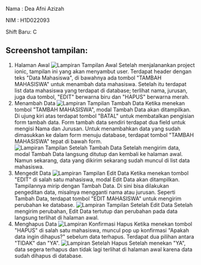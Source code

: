 Nama : Dea Afni Azizah

NIM : H1D022093

Shift Baru: C

## Screenshot tampilan:
1. Halaman Awal
   ![Lampiran Tampilan Awal](home.jpeg)
   Setelah menjalanankan project ionic, tampilan ini yang akan menyambut user. Terdapat header dengan teks "Data Mahasiswa", di bawahnya ada tombol "TAMBAH MAHASISWA" untuk menambah data mahasiswa. Setelah itu terdapat list data mahasiswa yang terdapat di database; terlihat nama, jurusan, juga dua tombol, "EDIT" berwarna biru dan "HAPUS" berwarna merah.
3. Menambah Data
   ![Lampiran Tampilan Tambah Data](tambah.jpeg)
   Ketika menekan tombol "TAMBAH MAHASISWA", modal Tambah Data akan ditampilkan. Di ujung kiri atas terdapat tombol "BATAL" untuk membatalkan pengisian form tambah data. Form tambah data sendiri terdapat dua field untuk mengisi Nama dan Jurusan. Untuk menambahkan data yang sudah dimasukkan ke dalam form menuju database, terdapat tombol "TAMBAH MAHASISWA" tepat di bawah form.
   ![Lampiran Tampilan Setelah Tambah Data](after-tambah.jpeg)
   Setelah mengirim data, modal Tambah Data langsung ditutup dan kembali ke halaman awal. Namun sekarang, data yang dikirim sekarang sudah muncul di list data mahasiswa.
5. Mengedit Data
   ![Lampiran Tampilan Edit Data](edit.jpeg)
   Ketika menekan tombol "EDIT" di salah satu mahasiswa, modal Edit Data akan ditampilkan. Tampilannya mirip dengan Tambah Data. Di sini bisa dilakukan pengeditan data, misalnya mengganti nama atau jurusan. Seperti Tambah Data, terdapat tombol "EDIT MAHASISWA" untuk mengirim perubahan ke database.
   ![Lampiran Tampilan Setelah Edit Data](after-edit.jpeg)
   Setelah mengirim perubahan, Edit Data tertutup dan perubahan pada data langsung terlihat di halaman awal.
7. Menghapus Data
   ![Lampiran Konfirmasi Hapus](hapus.jpeg)
   Ketika menekan tombol "HAPUS" di salah satu mahasiswa, muncul pop up konfirmasi "Apakah data ingin dihapus?" sebelum data terhapus. Terdapat dua pilihan antara "TIDAK" dan "YA".
   ![Lampiran Setelah Hapus](after-hapus.jpeg)
   Setelah menekan "YA", data segera terhapus dan tidak lagi terlihat di halaman awal karena data sudah dihapus di database.
